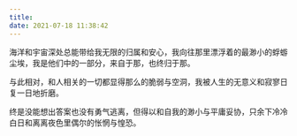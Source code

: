 ```yaml
---
title: 
date: 2021-07-18 11:38:42
---
```

<!-- 定义是尤其可怕的一种行为，正如同观测带来的可能性坍缩一般，对人的物化与符号化恰巧始于对其存在过程及本身有意识或无意识的定义。一个人不应该被定义，但值得被解构和重组。 -->

海洋和宇宙深处总能带给我无限的归属和安心，我向往那里漂浮着的最渺小的蜉蝣尘埃，我是他们中的一部分，来自于那，也终归于那。

与此相对，和人相关的一切都显得那么的脆弱与空洞，我被人生的无意义和寂寥日复一日地折磨。

终是没能想出答案也没有勇气逃离，但得以和自我的渺小与平庸妥协，只余下冷冷白日和离离夜色里偶尔的怅惘与惶恐。